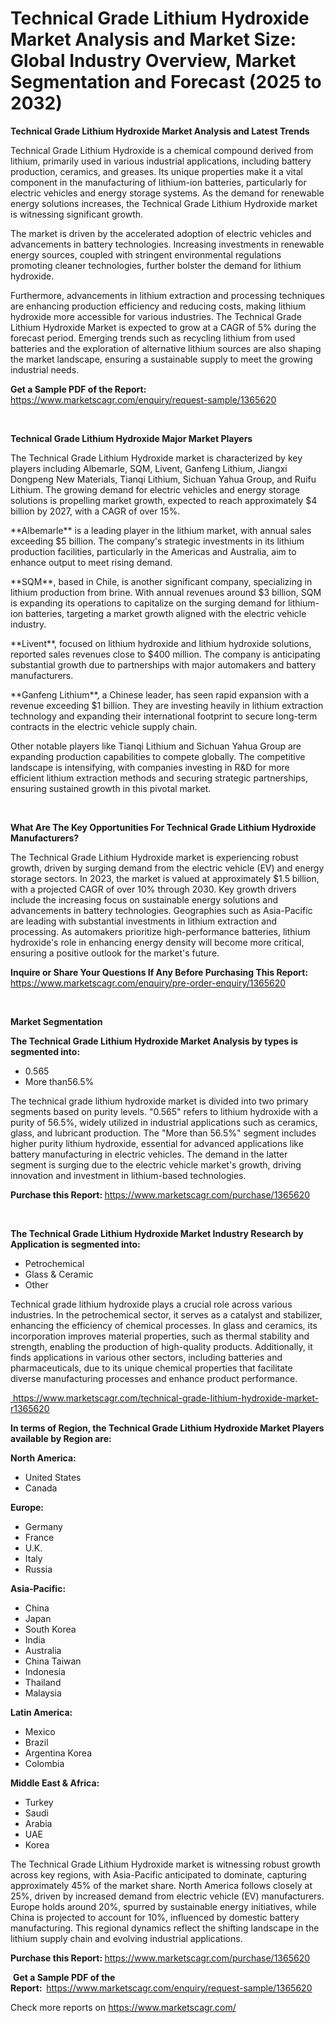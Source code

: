<p><h1>Technical Grade Lithium Hydroxide Market Analysis and Market Size: Global Industry Overview, Market Segmentation and Forecast (2025 to 2032)</h1></p><p><strong>Technical Grade Lithium Hydroxide Market Analysis and Latest Trends</strong></p>
<p><p>Technical Grade Lithium Hydroxide is a chemical compound derived from lithium, primarily used in various industrial applications, including battery production, ceramics, and greases. Its unique properties make it a vital component in the manufacturing of lithium-ion batteries, particularly for electric vehicles and energy storage systems. As the demand for renewable energy solutions increases, the Technical Grade Lithium Hydroxide market is witnessing significant growth.</p><p>The market is driven by the accelerated adoption of electric vehicles and advancements in battery technologies. Increasing investments in renewable energy sources, coupled with stringent environmental regulations promoting cleaner technologies, further bolster the demand for lithium hydroxide. </p><p>Furthermore, advancements in lithium extraction and processing techniques are enhancing production efficiency and reducing costs, making lithium hydroxide more accessible for various industries. The Technical Grade Lithium Hydroxide Market is expected to grow at a CAGR of 5% during the forecast period. Emerging trends such as recycling lithium from used batteries and the exploration of alternative lithium sources are also shaping the market landscape, ensuring a sustainable supply to meet the growing industrial needs.</p></p>
<p><strong>Get a Sample PDF of the Report:&nbsp;</strong> <a href="https://www.marketscagr.com/enquiry/request-sample/1365620?utm_campaign=2796&utm_medium=2&utm_source=Github&utm_content=ia&utm_term=22032025&utm_id=technical-grade-lithium-hydroxide">https://www.marketscagr.com/enquiry/request-sample/1365620</a></p>
<p>&nbsp;</p>
<p><strong>Technical Grade Lithium Hydroxide Major Market Players</strong></p>
<p><p>The Technical Grade Lithium Hydroxide market is characterized by key players including Albemarle, SQM, Livent, Ganfeng Lithium, Jiangxi Dongpeng New Materials, Tianqi Lithium, Sichuan Yahua Group, and Ruifu Lithium. The growing demand for electric vehicles and energy storage solutions is propelling market growth, expected to reach approximately $4 billion by 2027, with a CAGR of over 15%.</p><p>**Albemarle** is a leading player in the lithium market, with annual sales exceeding $5 billion. The company's strategic investments in its lithium production facilities, particularly in the Americas and Australia, aim to enhance output to meet rising demand.</p><p>**SQM**, based in Chile, is another significant company, specializing in lithium production from brine. With annual revenues around $3 billion, SQM is expanding its operations to capitalize on the surging demand for lithium-ion batteries, targeting a market growth aligned with the electric vehicle industry.</p><p>**Livent**, focused on lithium hydroxide and lithium hydroxide solutions, reported sales revenues close to $400 million. The company is anticipating substantial growth due to partnerships with major automakers and battery manufacturers.</p><p>**Ganfeng Lithium**, a Chinese leader, has seen rapid expansion with a revenue exceeding $1 billion. They are investing heavily in lithium extraction technology and expanding their international footprint to secure long-term contracts in the electric vehicle supply chain.</p><p>Other notable players like Tianqi Lithium and Sichuan Yahua Group are expanding production capabilities to compete globally. The competitive landscape is intensifying, with companies investing in R&D for more efficient lithium extraction methods and securing strategic partnerships, ensuring sustained growth in this pivotal market.</p></p>
<p>&nbsp;</p>
<p><strong>What Are The Key Opportunities For Technical Grade Lithium Hydroxide Manufacturers?</strong></p>
<p><p>The Technical Grade Lithium Hydroxide market is experiencing robust growth, driven by surging demand from the electric vehicle (EV) and energy storage sectors. In 2023, the market is valued at approximately $1.5 billion, with a projected CAGR of over 10% through 2030. Key growth drivers include the increasing focus on sustainable energy solutions and advancements in battery technologies. Geographies such as Asia-Pacific are leading with substantial investments in lithium extraction and processing. As automakers prioritize high-performance batteries, lithium hydroxide's role in enhancing energy density will become more critical, ensuring a positive outlook for the market's future.</p></p>
<p><strong>Inquire or Share Your Questions If Any Before Purchasing This Report:</strong> <a href="https://www.marketscagr.com/enquiry/pre-order-enquiry/1365620?utm_campaign=2796&utm_medium=2&utm_source=Github&utm_content=ia&utm_term=22032025&utm_id=technical-grade-lithium-hydroxide">https://www.marketscagr.com/enquiry/pre-order-enquiry/1365620</a></p>
<p>&nbsp;</p>
<p><strong>Market Segmentation</strong></p>
<p><strong>The Technical Grade Lithium Hydroxide Market Analysis by types is segmented into:</strong></p>
<p><ul><li>0.565</li><li>More than56.5%</li></ul></p>
<p><p>The technical grade lithium hydroxide market is divided into two primary segments based on purity levels. "0.565" refers to lithium hydroxide with a purity of 56.5%, widely utilized in industrial applications such as ceramics, glass, and lubricant production. The "More than 56.5%" segment includes higher purity lithium hydroxide, essential for advanced applications like battery manufacturing in electric vehicles. The demand in the latter segment is surging due to the electric vehicle market's growth, driving innovation and investment in lithium-based technologies.</p></p>
<p><strong>Purchase this Report:&nbsp;</strong><a href="https://www.marketscagr.com/purchase/1365620?utm_campaign=2796&utm_medium=2&utm_source=Github&utm_content=ia&utm_term=22032025&utm_id=technical-grade-lithium-hydroxide">https://www.marketscagr.com/purchase/1365620</a></p>
<p>&nbsp;</p>
<p><strong>The Technical Grade Lithium Hydroxide Market Industry Research by Application is segmented into:</strong></p>
<p><ul><li>Petrochemical</li><li>Glass & Ceramic</li><li>Other</li></ul></p>
<p><p>Technical grade lithium hydroxide plays a crucial role across various industries. In the petrochemical sector, it serves as a catalyst and stabilizer, enhancing the efficiency of chemical processes. In glass and ceramics, its incorporation improves material properties, such as thermal stability and strength, enabling the production of high-quality products. Additionally, it finds applications in various other sectors, including batteries and pharmaceuticals, due to its unique chemical properties that facilitate diverse manufacturing processes and enhance product performance.</p></p>
<p><a href="https://www.marketscagr.com/technical-grade-lithium-hydroxide-market-r1365620?utm_campaign=2796&utm_medium=2&utm_source=Github&utm_content=ia&utm_term=22032025&utm_id=technical-grade-lithium-hydroxide">&nbsp;https://www.marketscagr.com/technical-grade-lithium-hydroxide-market-r1365620</a></p>
<p><strong>In terms of Region, the Technical Grade Lithium Hydroxide Market Players available by Region are:</strong></p>
<p>
    <p> <strong> North America: </strong>
        <ul>
            <li>United States</li>
            <li>Canada</li>
        </ul>
        </p> 
    <p> <strong> Europe: </strong>
        <ul>
            <li>Germany</li>
            <li>France</li>
            <li>U.K.</li>
            <li>Italy</li>
            <li>Russia</li>
        </ul>
        </p> 
    <p> <strong> Asia-Pacific: </strong>
        <ul>
            <li>China</li>
            <li>Japan</li>
            <li>South Korea</li>
            <li>India</li>
            <li>Australia</li>
            <li>China Taiwan</li>
            <li>Indonesia</li>
            <li>Thailand</li>
            <li>Malaysia</li>
        </ul>
        </p> 
    <p> <strong> Latin America: </strong>
        <ul>
            <li>Mexico</li>
            <li>Brazil</li>
            <li>Argentina Korea</li>
            <li>Colombia</li>
        </ul>
        </p> 
    <p> <strong> Middle East & Africa: </strong>
        <ul>
            <li>Turkey</li>
            <li>Saudi</li>
            <li>Arabia</li>
            <li>UAE</li>
            <li>Korea</li>
        </ul>
    </p>
    </p>
<p><p>The Technical Grade Lithium Hydroxide market is witnessing robust growth across key regions, with Asia-Pacific anticipated to dominate, capturing approximately 45% of the market share. North America follows closely at 25%, driven by increased demand from electric vehicle (EV) manufacturers. Europe holds around 20%, spurred by sustainable energy initiatives, while China is projected to account for 10%, influenced by domestic battery manufacturing. This regional dynamics reflect the shifting landscape in the lithium supply chain and evolving industrial applications.</p></p>
<p><strong>Purchase this Report: </strong><a href="https://www.marketscagr.com/purchase/1365620?utm_campaign=2796&utm_medium=2&utm_source=Github&utm_content=ia&utm_term=22032025&utm_id=technical-grade-lithium-hydroxide">https://www.marketscagr.com/purchase/1365620</a></p>
<p>&nbsp;<strong>Get a Sample PDF of the Report:&nbsp;&nbsp;</strong><a href="https://www.marketscagr.com/enquiry/request-sample/1365620?utm_campaign=2796&utm_medium=2&utm_source=Github&utm_content=ia&utm_term=22032025&utm_id=technical-grade-lithium-hydroxide">https://www.marketscagr.com/enquiry/request-sample/1365620</a></p>
<p><strong></strong></p>
<p>Check more reports on <a href="https://www.marketscagr.com/?utm_campaign=2796&utm_medium=2&utm_source=Github&utm_content=ia&utm_term=22032025&utm_id=technical-grade-lithium-hydroxide">https://www.marketscagr.com/</a></p>